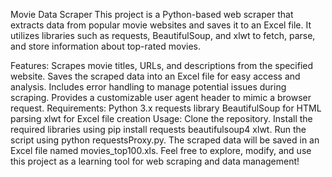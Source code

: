 Movie Data Scraper
This project is a Python-based web scraper that extracts data from popular movie websites and saves it to an Excel file. It utilizes libraries such as requests, BeautifulSoup, and xlwt to fetch, parse, and store information about top-rated movies.

Features:
Scrapes movie titles, URLs, and descriptions from the specified website.
Saves the scraped data into an Excel file for easy access and analysis.
Includes error handling to manage potential issues during scraping.
Provides a customizable user agent header to mimic a browser request.
Requirements:
Python 3.x
requests library
BeautifulSoup for HTML parsing
xlwt for Excel file creation
Usage:
Clone the repository.
Install the required libraries using pip install requests beautifulsoup4 xlwt.
Run the script using python requestsProxy.py.
The scraped data will be saved in an Excel file named movies_top100.xls.
Feel free to explore, modify, and use this project as a learning tool for web scraping and data management!
